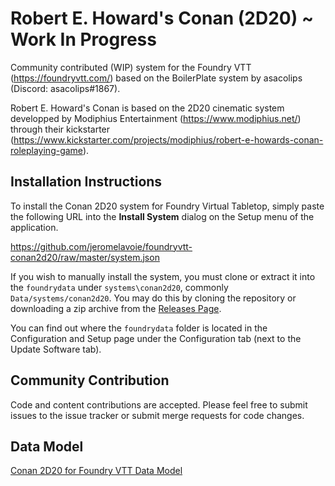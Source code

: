 # Robert E. Howard's Conan (2D20) ~ Work In Progress

Community contributed (WIP) system for the Foundry VTT (https://foundryvtt.com/) based on the BoilerPlate system by asacolips (Discord: asacolips#1867).

Robert E. Howard's Conan is based on the 2D20 cinematic system developped by Modiphius Entertainment (https://www.modiphius.net/) through their kickstarter (https://www.kickstarter.com/projects/modiphius/robert-e-howards-conan-roleplaying-game).

## Installation Instructions

To install the Conan 2D20 system for Foundry Virtual Tabletop, simply paste the following URL into the **Install System** dialog on the Setup menu of the application. 

https://github.com/jeromelavoie/foundryvtt-conan2d20/raw/master/system.json

If you wish to manually install the system, you must clone or extract it into the `foundrydata` under `systems\conan2d20`, commonly ``Data/systems/conan2d20``. You may do this by cloning the repository or downloading a zip archive from the [Releases Page](https://github.com/jeromelavoie/foundryvtt-conan2d20/).

You can find out where the `foundrydata` folder is located in the Configuration and Setup page under the Configuration tab (next to the Update Software tab).

## Community Contribution

Code and content contributions are accepted. Please feel free to submit issues to the issue tracker or submit merge
requests for code changes.

## Data Model

[Conan 2D20 for Foundry VTT Data Model](https://app.lucidchart.com/documents/view/4f319568-5171-67b3-97da-61fb0a0041d5)
